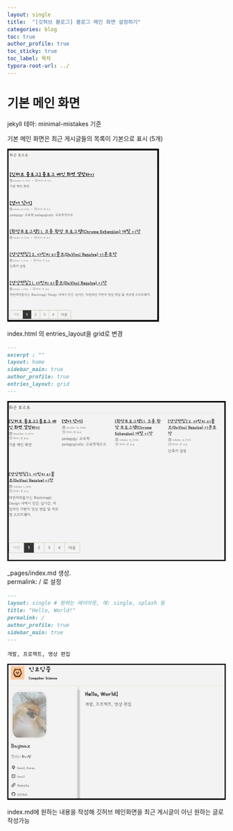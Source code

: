 ```yaml
---
layout: single
title:  "[깃허브 블로그] 블로그 메인 화면 설정하기"
categories: blog
toc: true
author_profile: true
toc_sticky: true
toc_label: 목차
typora-root-url: ../
---
```


# 기본 메인 화면

jekyll 테마: minimal-mistakes 기준     

  



기본 메인 화면은 최근 게시글들의 목록이 기본으로 표시 (5개)

![최근포스트_1](/assets/images/2024-11-06-blog_2/최근포스트_1.png)

  

index.html 의 entries_layout을 grid로 변경

```markdown
---
excerpt : ""
layout: home
sidebar_main: true
author_profile: true
entries_layout: grid
---
```

![최근포스트_2](/assets/images/2024-11-06-blog_2/최근포스트_2.png)

  

_pages/index.md 생성.   
permalink: / 로 설정

```markdown
---
layout: single # 원하는 레이아웃, 예: single, splash 등
title: "Hello, World!"
permalink: /
author_profile: true
sidebar_main: true
---

개발, 프로젝트, 영상 편집
```

![최근포스트_3](/assets/images/2024-11-06-blog_2/최근포스트_3.png)

index.md에 원하는 내용을 작성해 깃허브 메인화면을 최근 게시글이 아닌 원하는 글로 작성가능
